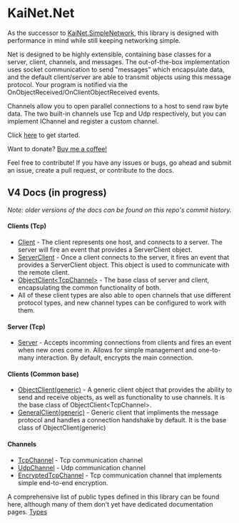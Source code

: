 # KaiNet.Net

As the successor to [KaiNet.SimpleNetwork](https://github.com/KaiNet-X/simple-network-library), this library is designed with 
performance in mind while still keeping networking simple.

Net is designed to be highly extensible, containing base classes for a server, client, channels, and messages. The out-of-the-box implementation uses socket communication to send "messages" which encapsulate data, and the default client/server are able to transmit objects using this message protocol. Your program is notified via the OnObjectReceived/OnClientObjectReceived events. 

Channels allow you to open parallel connections to a host to send raw byte data. The two built-in channels use Tcp and Udp respectively, but you can implement IChannel and register a custom channel.

Click [here](https://github.com/KaiNet-X/Network/blob/master/Docs/GettingStarted.md) to get started.

Want to donate? [Buy me a coffee!](https://www.buymeacoffee.com/kainet)

Feel free to contribute! If you have any issues or bugs, go ahead and submit an issue, create a pull request, or contribute to the docs.

## V4 Docs (in progress)
*Note: older versions of the docs can be found on this repo's commit history.*

#### Clients (Tcp)

- [Client](https://github.com/KaiNet-X/Network/blob/master/Docs/Client.md) - The client represents one host, and connects to a server. The server will fire an event that provides a ServerClient object.
- [ServerClient](https://github.com/KaiNet-X/Network/blob/master/Docs/ServerClient.md) - Once a client connects to the server, it fires an event that provides a ServerClient object. This object is used to communicate with the remote client. 
- [ObjectClient\<TcpChannel\>](https://github.com/KaiNet-X/Network/blob/master/Docs/ObjectClient.md) - The base class of server and client, encapsulating the common functionality of both.
- All of these client types are also able to open channels that use different protocol types, and new channel types can be configured to work with them.

#### Server (Tcp)

- [Server](https://github.com/KaiNet-X/Network/blob/master/Docs/Server.md) - Accepts incomming connections from clients and fires an event when new ones come in. Allows for simple management and one-to-many interaction. By default, encrypts the main connection.

#### Clients (Common base)

- [ObjectClient\(generic\)](https://github.com/KaiNet-X/Network/blob/master/Docs/ObjectClient_MainChannel_.md) - A generic client object that provides the ability to send and receive objects, as well as functionality to use channels. It is the base class of ObjectClient\<TcpChannel\>.
- [GeneralClient\(generic\)](https://github.com/KaiNet-X/Network/blob/master/Docs/GeneralClient.md) - Generic client that impliments the message protocol and handles a connection handshake by default. It is the base class of ObjectClient\(generic\)

#### Channels

- [TcpChannel](https://github.com/KaiNet-X/Network/blob/master/Docs/TcpChannel.md) - Tcp communication channel
- [UdpChannel](https://github.com/KaiNet-X/Network/blob/master/Docs/UdpChannel.md) - Udp communication channel
- [EncryptedTcpChannel](https://github.com/KaiNet-X/Network/blob/master/Docs/EncryptedTcpChannel.md) - Tcp communication channel that implements simple end-to-end encryption.

A comprehensive list of public types defined in this library can be found here, although many of them don't yet have dedicated documentation pages. [Types](https://github.com/KaiNet-X/Network/blob/master/Docs/AllTypes.md)
